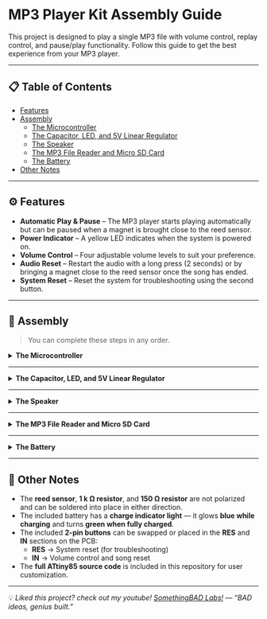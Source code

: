 # MP3 Player Kit Assembly Guide

This project is designed to play a single MP3 file with volume control, replay control, and pause/play functionality. Follow this guide to get the best experience from your MP3 player.

---

## 📋 Table of Contents
- [Features](#features)
- [Assembly](#assembly)
  - [The Microcontroller](#the-microcontroller)
  - [The Capacitor, LED, and 5V Linear Regulator](#the-capacitor-led-and-5v-linear-regulator)
  - [The Speaker](#the-speaker)
  - [The MP3 File Reader and Micro SD Card](#the-mp3-file-reader-and-micro-sd-card)
  - [The Battery](#the-battery)
- [Other Notes](#other-notes)

---

## ⚙️ Features

- **Automatic Play & Pause** – The MP3 player starts playing automatically but can be paused when a magnet is brought close to the reed sensor.  
- **Power Indicator** – A yellow LED indicates when the system is powered on.  
- **Volume Control** – Four adjustable volume levels to suit your preference.  
- **Audio Reset** – Restart the audio with a long press (2 seconds) or by bringing a magnet close to the reed sensor once the song has ended.  
- **System Reset** – Reset the system for troubleshooting using the second button.

---

## 🧰 Assembly

> You can complete these steps in any order.

<details>
<summary><strong>The Microcontroller</strong></summary>

The **ATtiny85** used in this project includes an 8-pin DIP socket, allowing the completely open-source code to be modified and re-flashed without resoldering (this socket is optional).  

When soldering, the 8-pin DIP does not need to be oriented in a specific direction, but when placing or soldering the ATtiny85 into the PCB or DIP socket, the small circle on the ATtiny85 must align with the circle marking on the PCB to avoid damaging the microcontroller or other components.

![ATtiny85 installation step 1](https://github.com/2omethingBaD/MP3-player-kit-assembly-guide/blob/main/GITimg/20251022_152217.jpg?raw=true)
![ATtiny85 installation step 2](https://github.com/2omethingBaD/MP3-player-kit-assembly-guide/blob/main/GITimg/20251022_152250.jpg?raw=true)
![ATtiny85 installation step 3](https://github.com/2omethingBaD/MP3-player-kit-assembly-guide/blob/main/GITimg/20251022_152402.jpg?raw=true)
</details>

---

<details>
<summary><strong>The Capacitor, LED, and 5V Linear Regulator</strong></summary>

The polarity of the **1000 µF capacitor** and **LED** can be identified by their legs:
- The **longer leg** is positive (+)
- The **shorter leg** is negative (−)

Insert the longer leg into the hole marked with a **+** on the PCB.  
You can replace the LED with any other 3 mm color, but note that the **150 Ω resistor** may need adjustment depending on the LED chosen.  

The **5 V linear regulator** should be placed with its back facing the ATtiny85.

![Capacitor and LED placement](https://github.com/2omethingBaD/MP3-player-kit-assembly-guide/blob/main/GITimg/20251022_152604.jpg?raw=true)
![Regulator placement](https://github.com/2omethingBaD/MP3-player-kit-assembly-guide/blob/main/GITimg/20251022_152923.jpg?raw=true)
</details>

---

<details>
<summary><strong>The Speaker</strong></summary>

The speaker requires a **male JST connector** to be soldered first.  
Once soldered, the speaker can be plugged in.

![Speaker connection step 1](https://github.com/2omethingBaD/MP3-player-kit-assembly-guide/blob/main/GITimg/20251022_152702.jpg?raw=true)
![Speaker connection step 2](https://github.com/2omethingBaD/MP3-player-kit-assembly-guide/blob/main/GITimg/20251022_152725.jpg?raw=true)
</details>

---

<details>
<summary><strong>The MP3 File Reader and Micro SD Card</strong></summary>

The **DFPlayer Mini** should be soldered with the chip reader facing outward for easy access to the micro SD card and to prevent damage.  

This project includes a **4 GB micro SD card**, which can be swapped for a larger or smaller one.  
MP3 files can be uploaded via a micro SD card reader (not included).

![DFPlayer Mini installation 1](https://github.com/2omethingBaD/MP3-player-kit-assembly-guide/blob/main/GITimg/20251022_153011.jpg?raw=true)
![DFPlayer Mini installation 2](https://github.com/2omethingBaD/MP3-player-kit-assembly-guide/blob/main/GITimg/20251022_153058.jpg?raw=true)
</details>

---

<details>
<summary><strong>The Battery</strong></summary>

The included **9 V battery** can be replaced with any other 9 V battery of your choice.  

- The **red wire** on the battery buckle connector is positive and should be soldered through the PCB hole marked **B+**  
- The **black wire** is negative and should be soldered just below it  

![Battery connection](https://github.com/2omethingBaD/MP3-player-kit-assembly-guide/blob/main/GITimg/20251022_153355.jpg?raw=true)
</details>

---

## 📝 Other Notes

- The **reed sensor**, **1 k Ω resistor**, and **150 Ω resistor** are not polarized and can be soldered into place in either direction.  
- The included battery has a **charge indicator light** — it glows **blue while charging** and turns **green when fully charged**.  
- The included **2-pin buttons** can be swapped or placed in the **RES** and **IN** sections on the PCB:  
  - **RES** → System reset (for troubleshooting)  
  - **IN** → Volume control and song reset  
- The **full ATtiny85 source code** is included in this repository for user customization.

---

💡 *Liked this project? check out my youtube! [SomethingBAD Labs!](https://www.youtube.com/@somethingBAD_Labs) — “BAD ideas, genius built.”*
